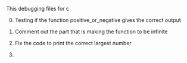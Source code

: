 This debugging files for c

0. Testing if the function positive_or_negative gives the correct output

1. Comment out the part that is making the function to be infinite

2. Fix the code to print the correct largest number

3.
